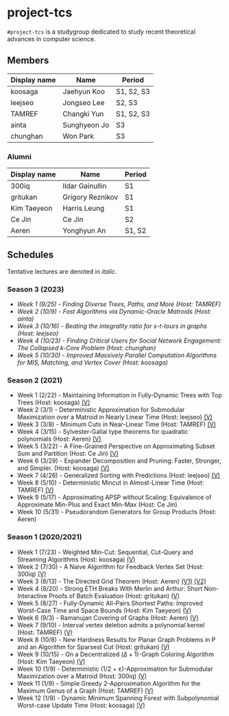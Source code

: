 # project-tcs

`#project-tcs` is a studygroup dedicated to study recent theoretical advances in computer science.

## Members

| Display name  | Name             | Period |
| ------------- | ---------------- | ------ |
| koosaga       | Jaehyun Koo      | S1, S2, S3 |
| leejseo       | Jongseo Lee      | S2, S3     |
| TAMREF        | Changki Yun      | S1, S2, S3 |
| ainta         | Sunghyeon Jo     | S3 |
| chunghan      | Won Park         | S3 |

### Alumni

| Display name  | Name             | Period |
| ------------- | ---------------- | ------ |
| 300iq         | Ildar Gainullin  | S1     |
| gritukan      | Grigory Reznikov | S1     |
| Kim Taeyeon   | Harris Leung     | S1     |
| Ce Jin        | Ce Jin           | S2     |
| Aeren         | Yonghyun An      | S1, S2 |

## Schedules

Tentative lectures are denoted in *italic*.

### Season 3 (2023)
* _Week 1 (9/25) - Finding Diverse Trees, Paths, and More (Host: TAMREF)_
* _Week 2 (10/9) - Fast Algorithms via Dynamic-Oracle Matroids (Host: ainta)_
* _Week 3 (10/16) - Beating the integrality ratio for s-t-tours in graphs (Host: leejseo)_
* _Week 4 (10/23) - Finding Critical Users for Social Network Engagement: The Collapsed k-Core Problem (Host: chunghan)_
* _Week 5 (10/30) - Improved Massively Parallel Computation Algorithms for MIS, Matching, and Vertex Cover (Host: koosaga)_

### Season 2 (2021)
* Week 1 (2/22) - Maintaining Information in Fully-Dynamic Trees with Top Trees (Host: koosaga) [(V)](https://www.youtube.com/watch?v=XHyEbHr5CkQ)
* Week 2 (3/1) - Deterministic Approximation for Submodular Maximization over a Matroid in Nearly Linear Time (Host: leejseo) [(V)](https://www.youtube.com/watch?v=QQFLe64gjsQ)
* Week 3 (3/8) - Minimum Cuts in Near-Linear Time (Host: TAMREF) [(V)](https://www.youtube.com/watch?v=APwvGfGVUG4)
* Week 4 (3/15) - Sylvester-Gallai type theorems for quadratic polynomials (Host: Aeren) [(V)](https://www.youtube.com/watch?v=jQ4il1hDMUU)
* Week 5 (3/22) - A Fine-Grained Perspective on Approximating Subset Sum and Partition (Host: Ce Jin) [(V)](https://www.youtube.com/watch?v=hxSKaUacy0o)
* Week 6 (3/29) - Expander Decomposition and Pruning: Faster, Stronger, and Simpler. (Host: koosaga) [(V)](https://www.youtube.com/watch?v=lEqHtc9Ni9A)
* Week 7 (4/26) - Generalized Sorting with Predictions (Host: leejseo) [(V)](https://www.youtube.com/watch?v=DPzhwq28P1U)
* Week 8 (5/10) - Deterministic Mincut in Almost-Linear Time (Host: TAMREF) [(V)](https://www.youtube.com/watch?v=d56sVSwNFGU)
* Week 9 (5/17) - Approximating APSP without Scaling: Equivalence of Approximate Min-Plus and Exact Min-Max (Host: Ce Jin)
* Week 10 (5/31) - Pseudorandom Generators for Group Products (Host: Aeren)

### Season 1 (2020/2021)

* Week 1 (7/23) - Weighted Min-Cut: Sequential, Cut-Query and Streaming Algorithms (Host: koosaga) [(V)](https://youtu.be/3_l72RZSBzw)
* Week 2 (7/30) - A Naive Algorithm for Feedback Vertex Set (Host: 300iq) [(V)](https://youtu.be/Odpj7je2uOg)
* Week 3 (8/13) - The Directed Grid Theorem (Host: Aeren) [(V1)](https://youtu.be/M90V01miGG0) [(V2)](https://youtu.be/OMSJrpg-Kcc)
* Week 4 (8/20) - Strong ETH Breaks With Merlin and Arthur: Short Non-Interactive Proofs of Batch Evaluation (Host: gritukan) [(V)](https://youtu.be/fmyU6ikyhjs)
* Week 5 (8/27) - Fully-Dynamic All-Pairs Shortest Paths: Improved Worst-Case Time and Space Bounds (Host: Kim Taeyeon) [(V)](https://youtu.be/AK8YBGLWNLY)
* Week 6 (9/3) - Ramanujan Covering of Graphs (Host: Aeren) [(V)](https://youtu.be/xTn8q4Pocn0)
* Week 7 (9/10) - Interval vertex deletion admits a polynomial kernel (Host: TAMREF) [(V)](https://www.youtube.com/watch?v=0FutyGSgOFM)
* Week 8 (10/8) - New Hardness Results for Planar Graph Problems in P and an Algorithm for Sparsest Cut (Host: gritukan) [(V)](https://youtu.be/9j18R0G2pys)
* Week 9 (10/15) - On a Decentralized $(\Delta +1)$-Graph Coloring Algorithm (Host: Kim Taeyeon) [(V)](https://youtu.be/S-3p8WzTaQM)
* Week 10 (1/9) - Deterministic (1/2 + ε)-Approximation for Submodular Maximization over a Matroid (Host: 300iq) [(V)](https://youtu.be/TNespjfQwVM)
* Week 11 (1/9) - Simple Greedy 2-Approximation Algorithm for the Maximum Genus of a Graph (Host: TAMREF) [(V)](https://youtu.be/OZW-fgb2qJ0)
* Week 12 (1/9) - Dynamic Minimum Spanning Forest with Subpolynomial Worst-case Update Time (Host: koosaga) [(V)](https://youtu.be/GsoIdeP_Ru8)
